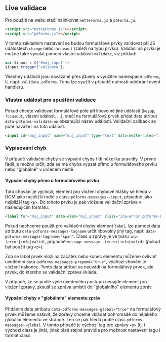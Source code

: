 ## Live validace

Pro použití na webu stačí nalinkovat `netteForms.js` a `pdForms.js`.

```html
<script src="netteForms.js"></script>
<script src="pdForms.js"></script>
```

V tomto základním nastavení se budou formulářové prvky validovat při JS událostech `change` nebo `focusout` (záleží na typu prvku). Validaci na prvku je možné také vyvolat pomocí vlastní události `validate`, viz příklad:
```javascript
var $input = $('#muj_input');
$input.trigger('validate');
```

Všechny události jsou navázané přes jQuery s využitím namespace `pdForms`, tj. např. `validate.pdForms`. Toho lze využít v případě nutnosti odebrání event handleru.

### Vlastní událost pro spuštění validace 
Pokud chcete validovat formulářové pole při libovolné jiné události (`keyup`, `focusout`, vlastní událost, ...), stačí na formulářový prvek přidat data atribut `data-pdforms-validate-on` obsahující název události. Validační callback se poté naváže i na tuto událost. 
```html
<input id="muj_input" name="muj_input" type="text" data-nette-rules="..." data-pdforms-validate-on="keyup">
```

### Vypisování chyb  
V případě validační chyby se vypsání chyby řídí několika pravidly. V prvné řadě je možno určit, zda se má chyba vypsat přímo u formulářového prvku nebo "globálně" v určeném místě.

#### Vypsání chyby přímo u formulářového prvku
Toto chování je výchozí, element pro vložení chybové hlášky se hledá v DOM jako nejbližší rodič s class `pdforms-messages--input`, případně jako nejbližší tag `<p>`. Do tohoto prvku je pak vložena validační zpráva v následujícím formátu:
```html
<label for="muj_input" data-elem="muj_input" class="inp-error pdforms-message">Text validační zprávy</label>
``` 

Pokud nechceme použít pro validační chyby element `label`, lze pomocí data atributu `data-pdforms-messages-tagname` určit libovolný jiný tag, např. `data-pdforms-messages-tagname="span"`. Class u zprávy je ve tvaru `inp-(error|info|valid)`, případně `message message--(error|info|valid)` (pokud byl použit tag `<p>`).

Zda se label prvek vloží na začátek nebo konec elementu můžeme ovlivnit uvedením `data-pdforms-messages-prepend="true"`, výchozí chování je vložení nakonec. Tento data atribut se neuvádí na formulářový prvek, ale prvek, do kterého se validační zpráva vkládá.

V případě, že se podle výše uvedeného postupu nenajde element pro vložení zprávy, zkouší se zpráva umístit do "globálního" elementu zpráv.

#### Vypsání chyby v "globálním" elementu zpráv 
Přidáním data atributu `data-pdforms-messages-global="true"` na formulářový prvek můžeme natavit, že zprávy chceme vkládat pohromadě do nějakého globální elementu ve stránce. Ten se pak hledá podle class `pdforms-messages--global`. V tomto případě je výchozí tag pro zprávy `<p>` (tj. i výchozí class je jiná), jinak platí stejná pravidla pro možnost nastavení tagu i formát class.
